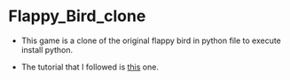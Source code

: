 # Flappy_Bird_clone

- This game is a clone of the original flappy bird in python file to execute install python.

- The tutorial that I followed is [this](https://www.youtube.com/watch?v=UZg49z76cLw) one.
